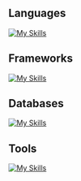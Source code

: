 <h2>Languages</h2>

[![My Skills](https://skillicons.dev/icons?i=ts,js,python)](https://skillicons.dev)

<h2>Frameworks</h2>

[![My Skills](https://skillicons.dev/icons?i=express,nestjs,django,react,nextjs,flutter)](https://skillicons.dev)

<h2>Databases</h2>
  
[![My Skills](https://skillicons.dev/icons?i=mongo,postgresql,mysql,redis,kafka,rabbitmq)](https://skillicons.dev)

<h2>Tools</h2>
 
[![My Skills](https://skillicons.dev/icons?i=vscode,postman,git,aws,docker,vercel,ubuntu)](https://skillicons.dev)


            

